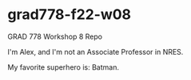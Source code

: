 # grad778-f22-w08
GRAD 778 Workshop 8 Repo


I'm Alex, and I'm not an Associate Professor in NRES.

My favorite superhero is: Batman. 
